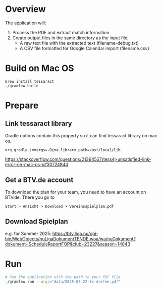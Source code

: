 # Overview

The application will:
1. Process the PDF and extract match information
2. Create output files in the same directory as the input file:
   - A raw text file with the extracted text (filename-debug.txt)
   - A CSV file formatted for Google Calendar import (filename.csv)


# Build on Mac OS
```
brew install tessaract
./gradlew build
```

# Prepare
## Link tessaract library
Gradle options contain this property so it can find tessaract library on mac os.

    org.gradle.jvmargs=-Djna.library.path=/usr/local/lib

https://stackoverflow.com/questions/21394537/tess4j-unsatisfied-link-error-on-mac-os-x#30724844

## Get a BTV.de account
To download the plan for your team, you need to have an account on BTV.de. There you go to 

    Start > Ansicht > Download > Vereinsspielplan.pdf


## Download Spielplan
e.g. for Summer 2025: https://btv.liga.nu/cgi-bin/WebObjects/nuLigaDokumentTENDE.woa/wa/nuDokument?dokument=ScheduleReportFOP&club=23227&season=14843


# Run
```bash
# Run the application with the path to your PDF file
./gradlew run --args="data/2025-03-22-tc-dorfen.pdf"
```
